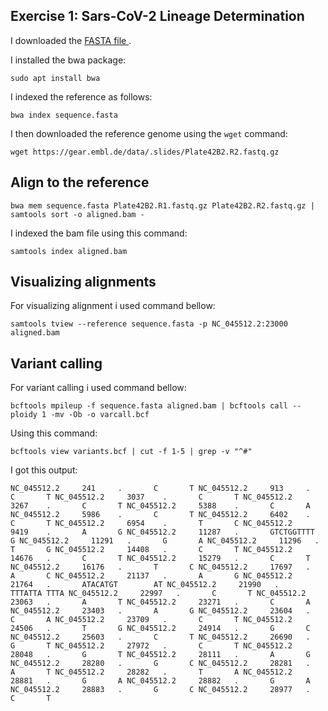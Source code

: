 ## Exercise 1: Sars-CoV-2 Lineage Determination

I downloaded the [FASTA file ]( https://www.ncbi.nlm.nih.gov/nuccore/NC_045512.2?report=fasta ).

I installed the bwa package:

`sudo apt install bwa`

I indexed the reference as follows: 

`bwa index sequence.fasta`

I then downloaded the reference genome using the `wget` command:

`wget https://gear.embl.de/data/.slides/Plate42B2.R2.fastq.gz`


## Align to the reference

`bwa mem sequence.fasta Plate42B2.R1.fastq.gz Plate42B2.R2.fastq.gz | samtools sort -o aligned.bam -`

I indexed the bam file using this command:

`samtools index aligned.bam`

## Visualizing alignments

 For visualizing alignment i used command bellow: 
 
 `samtools tview --reference sequence.fasta -p NC_045512.2:23000 aligned.bam`
 
 ## Variant calling 
 
 For variant calling i used command bellow:

`bcftools mpileup -f sequence.fasta aligned.bam | bcftools call --ploidy 1 -mv -Ob -o varcall.bcf`

Using this command:

`bcftools view variants.bcf | cut -f 1-5 | grep -v "^#"`

I got this output:

`
NC_045512.2     241     .       C       T
NC_045512.2     913     .       C       T
NC_045512.2     3037    .       C       T
NC_045512.2     3267    .       C       T
NC_045512.2     5388    .       C       A
NC_045512.2     5986    .       C       T
NC_045512.2     6402    .       C       T
NC_045512.2     6954    .       T       C
NC_045512.2     9419    .       A       G
NC_045512.2     11287   .       GTCTGGTTTT      G
NC_045512.2     11291   .       G       A
NC_045512.2     11296   .       T       G
NC_045512.2     14408   .       C       T
NC_045512.2     14676   .       C       T
NC_045512.2     15279   .       C       T
NC_045512.2     16176   .       T       C
NC_045512.2     17697   .       A       C
NC_045512.2     21137   .       A       G
NC_045512.2     21764   .       ATACATGT        AT
NC_045512.2     21990   .       TTTATTA TTTA
NC_045512.2     22997   .       C       T
NC_045512.2     23063   .       A       T
NC_045512.2     23271   .       C       A
NC_045512.2     23403   .       A       G
NC_045512.2     23604   .       C       A
NC_045512.2     23709   .       C       T
NC_045512.2     24506   .       T       G
NC_045512.2     24914   .       G       C
NC_045512.2     25603   .       C       T
NC_045512.2     26690   .       G       T
NC_045512.2     27972   .       C       T
NC_045512.2     28048   .       G       T
NC_045512.2     28111   .       A       G
NC_045512.2     28280   .       G       C
NC_045512.2     28281   .       A       T
NC_045512.2     28282   .       T       A
NC_045512.2     28881   .       G       A
NC_045512.2     28882   .       G       A
NC_045512.2     28883   .       G       C
NC_045512.2     28977   .       C       T
`
